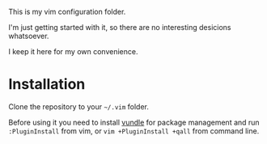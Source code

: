 This is my vim configuration folder.

I'm just getting started with it, so there are no interesting desicions whatsoever.

I keep it here for my own convenience.

# Installation

Clone the repository to your `~/.vim` folder.

Before using it you need to install [vundle](https://github.com/VundleVim/Vundle.vim) for package management and run `:PluginInstall` from vim, or `vim +PluginInstall +qall` from command line.
